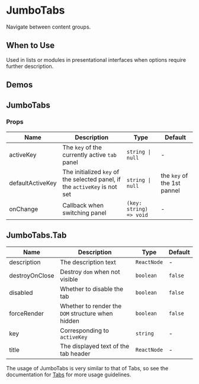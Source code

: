 # JumboTabs

Navigate between content groups.

## When to Use

Used in lists or modules in presentational interfaces when options require further description.

## Demos

<code src="./demos/demo1.tsx"></code>

## JumboTabs

### Props

| Name | Description | Type | Default |
| --- | --- | --- | --- |
| activeKey | The `key` of the currently active `tab` panel | `string \| null` | - |
| defaultActiveKey | The initialized `key` of the selected panel, if the `activeKey` is not set | `string \| null` | the `key` of the 1st pannel |
| onChange | Callback when switching panel | `(key: string) => void` | - |

## JumboTabs.Tab

| Name | Description | Type | Default |
| --- | --- | --- | --- |
| description | The description text | `ReactNode` | - |
| destroyOnClose | Destroy `dom` when not visible | `boolean` | `false` |
| disabled | Whether to disable the tab | `boolean` | `false` |
| forceRender | Whether to render the `DOM` structure when hidden | `boolean` | `false` |
| key | Corresponding to `activeKey` | `string` | - |
| title | The displayed text of the tab header | `ReactNode` | - |

The usage of JumboTabs is very similar to that of Tabs, so see the documentation for [Tabs](/components/tabs) for more usage guidelines.
